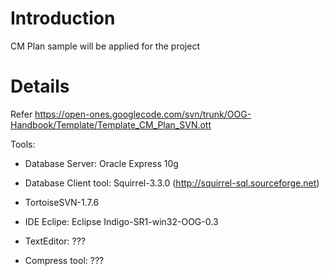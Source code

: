 # Introduction #

CM Plan sample will be applied for the project


# Details #

Refer https://open-ones.googlecode.com/svn/trunk/OOG-Handbook/Template/Template_CM_Plan_SVN.ott

Tools:

+ Database Server: Oracle Express 10g

+ Database Client tool: Squirrel-3.3.0 (http://squirrel-sql.sourceforge.net)

+ TortoiseSVN-1.7.6

+ IDE Eclipe: Eclipse Indigo-SR1-win32-OOG-0.3

+ TextEditor: ???

+ Compress tool: ???